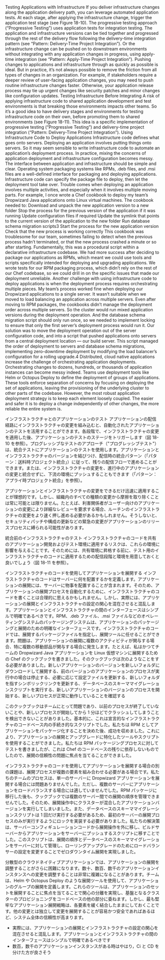 Testing Applications with Infrastructure If you deliver infrastructure changes along the application delivery path, you can leverage automated
application tests. At each stage, after applying the infrastructure change, trigger the application test stage (see Figure 18-10). The progressive testing approach (“Progressive Testing”) uses application tests for integration testing. The application and infrastructure versions can be tied together and progressed through the rest of the delivery flow following the delivery-time integration pattern (see “Pattern: Delivery-Time Project Integration”). Or the infrastructure change can be pushed on to downstream environments without integrating with any application changes in progress, using apply-time integration (see “Pattern: Apply-Time Project Integration”).
Pushing changes to applications and infrastructure through as quickly as possible is ideal. But in practice, it’s not always possible to remove the friction from all types of changes in an organization. For example, if stakeholders require a deeper review of user-facing application changes, you may need to push routine infrastructure changes faster. Otherwise, your application release process may tie up urgent changes like security patches and minor changes like configuration updates. Testing Infrastructure Before Integrating A risk of applying infrastructure code to shared application development and test environments is that breaking those environments impacts other teams. So it’s a good idea to have delivery stages and environments for testing infrastructure code on their own, before promoting them to shared environments (see Figure 18-11).
This idea is a specific implementation of progressive testing (“Progressive Testing”) and delivery-time project integration (“Pattern: Delivery-Time Project Integration”). Using Infrastructure Code to Deploy Applications Infrastructure code defines what goes onto servers. Deploying an application involves putting things onto servers. So it may seem sensible to write infrastructure code to automate an application’s deployment
process. In practice, mixing the concerns of application deployment and infrastructure configuration becomes messy. The interface between application and infrastructure should be simple and clear. Operating system packaging systems like RPMs, .deb files, and .msi files are a well-defined interface for packaging and deploying applications. Infrastructure code can specify the package file to deploy, then let the deployment tool take over. Trouble comes when deploying an application involves multiple activities, and especially when it involves multiple moving parts. For example, I once wrote a Chef cookbook to deploy my team’s Dropwizard Java applications onto Linux virtual machines. The cookbook needed to: Download and unpack the new application version to a new folder Stop the process for the previous version of the application if it was running Update configuration files if required Update the symlink that points to the current version of the application to the new folder Run database schema migration scripts3 Start the process for the new application version Check that the new process is working correctly This cookbook was troublesome for our team, sometimes failing to detect when the previous process hadn’t terminated, or that the new process crashed a minute or so after starting. Fundamentally, this was a procedural script within a declarative infrastructure codebase. We had more success after deciding to package our applications as RPMs, which meant we could use tools and scripts specifically intended for deploying and upgrading applications. We wrote tests for our RPM packaging
process, which didn’t rely on the rest of our Chef codebase, so we could drill in on the specific issues that made our deployment unreliable. Another challenge with using infrastructure code to deploy applications is when the deployment process requires orchestrating multiple pieces. My team’s process worked fine when deploying our Dropwizard applications to a single server. It wasn’t suitable when we moved to load balancing an application across multiple servers. Even after moving to RPM packages, the cookbooks didn’t manage the deployment order across multiple servers. So the cluster would run mixed application versions during the deployment operation. And the database schema migration script should only run once, so we needed to implement locking to ensure that only the first server’s deployment process would run it. Our solution was to move the deployment operation out of the server configuration code, and into a script that pushed applications onto servers from a central deployment location — our build server. This script managed the order of deployment to servers and database schema migrations, implementing zero-downtime deployment by modifying the load balancer’s configuration for a rolling upgrade.4 Distributed, cloud native applications increase the challenge of orchestrating application deployments. Orchestrating changes to dozens, hundreds, or thousands of application instances can become messy indeed. Teams use deployment tools like Helm or Octopus Deploy to define the deployment of groups of applications. These tools enforce separation of concerns by focusing on deploying the set of applications, leaving the provisioning of the underlying cluster to other parts of the codebase. However, the most robust application deployment strategy is to keep each element loosely coupled. The easier and safer it is to deploy a change independently of other changes, the more reliable the entire system is.

インフラストラクチャとのアプリケーションのテスト
アプリケーションの配信経路にインフラストラクチャの変更を組み込むと、自動化されたアプリケーションのテストを活用することができます。各段階で、インフラストラクチャの変更を適用した後、アプリケーションのテストのステージをトリガーします（図 18-10 を参照）。プログレッシブなテストのアプローチ（"プログレッシブテスト"）は、統合テストにアプリケーションのテストを使用します。アプリケーションとインフラストラクチャのバージョンを結びつけ、配信時の統合パターン（「パターン：送料時プロジェクト統合」）に従って、残りの配信フローで進めることができます。または、インフラストラクチャの変更を、進行中のアプリケーションの変更と統合せずに、下流の環境にプッシュすることもできます（「パターン：アプライ時プロジェクト統合」を参照）。

アプリケーションとインフラストラクチャの変更をできるだけ迅速に適用することが理想的です。しかし、組織内のすべての種類の変更から摩擦を取り除くことは常に可能とは限りません。たとえば、利害関係者がユーザー向けのアプリケーションの変更により詳細なレビューを要求する場合、ルーチンのインフラストラクチャの変更をより速く押し進める必要があるかもしれません。そうしないと、セキュリティパッチや構成の更新などの緊急の変更がアプリケーションのリリースプロセスに縛られる可能性があります。

統合前のインフラストラクチャのテスト
インフラストラクチャのコードを共有のアプリケーション開発およびテスト環境に適用するリスクは、これらの環境に影響を与えることです。そのためには、共有環境に昇格する前に、テスト用のインフラストラクチャのコードに適用するための配信段階と環境を用意しておくと良いでしょう（図 18-11 を参照）。

インフラストラクチャのコードを使用してアプリケーションを展開する
インフラストラクチャのコードはサーバーに何を配置するかを定義します。アプリケーションの展開には、サーバーに物事を配置することが含まれます。そのため、アプリケーションの展開プロセスを自動化するために、インフラストラクチャのコードを書くことは合理的に思えるかもしれません。しかし、実際には、アプリケーションの展開とインフラストラクチャの設定の関心を混在させると混乱します。アプリケーションとインフラストラクチャの間のインターフェースはシンプルで明確であるべきです。RPM、.deb ファイル、.msi ファイルなどのオペレーティングシステムのパッケージングシステムは、アプリケーションのパッケージングと展開のための明確なインターフェースです。インフラストラクチャのコードでは、展開するパッケージファイルを指定し、展開ツールに任せることができます。問題は、アプリケーションの展開に複数のアクティビティが関与する場合、特に複数の移動部品が関与する場合に発生します。たとえば、私はかつてチームの Dropwizard Java アプリケーションを Linux 仮想マシンに展開するための Chef のクックブックを書きました。そのクックブックは次のようなことをする必要がありました。新しいアプリケーションのバージョンを新しいフォルダにダウンロードして展開する、前のバージョンのアプリケーションのプロセスが実行中の場合は停止する、必要に応じて設定ファイルを更新する、新しいフォルダを指すシンボリックリンクを更新する、データベースのスキーママイグレーションスクリプトを実行する、新しいアプリケーションのバージョンのプロセスを開始する、新しいプロセスが正常に動作していることを確認する

このクックブックはチームにとって問題であり、以前のプロセスが終了していないことや、新しいプロセスが開始してから 1 分ほどでクラッシュしてしまうことを検出できないことがありました。基本的に、これは宣言的なインフラストラクチャのコードベース内の手続き的なスクリプトでした。私たちは RPM としてアプリケーションをパッケージ化することを決めた後、成功を収めました。これにより、アプリケーションの展開とアップグレードに特化したツールやスクリプトを使用することができました。私たちは RPM パッケージングプロセスに対してテストを書きましたが、これは Chef のコードベースの残りに依存しないものでしたので、展開の信頼性の問題に焦点を当てることができました。

インフラストラクチャのコードを使用してアプリケーションを展開する場合の別の課題は、展開プロセスが複数の要素を組み合わせる必要がある場合です。私たちのチームのプロセスは、単一のサーバーに Dropwizard アプリケーションを展開する場合には問題ありませんでした。ただし、複数のサーバーにアプリケーションをロードバランスする場合には適していませんでした。RPM パッケージに移行した後も、クックブックでは複数のサーバー間での展開の順序を管理できませんでした。そのため、展開操作中にクラスターが混合したアプリケーションバージョンを実行してしまいました。また、データベースのスキーママイグレーションスクリプトは 1 回だけ実行する必要があるため、最初のサーバーの展開プロセスのみが実行するようにロックを実装する必要がありました。私たちの解決策は、サーバーコンフィギュレーションコードから展開操作を外に移し、ビルドサーバーからアプリケーションをサーバーにプッシュするスクリプトに移すことでした。このスクリプトは、展開の順序とデータベースのスキーママイグレーションをサーバーに対して管理し、ローリングアップグレードのためにロードバランサーの設定を変更することでゼロダウンタイム展開を実現しました。

分散型のクラウドネイティブアプリケーションでは、アプリケーションの展開を調整することがさらに困難になります。数十、数百、数千のアプリケーションインスタンスへの変更を調整することは非常に複雑になることがあります。チームは、Helm や Octopus Deploy のような展開ツールを使用して、アプリケーションのグループの展開を定義します。これらのツールは、アプリケーションのセットを展開することに焦点を当てることで関心の分離を実現し、基盤となるクラスターのプロビジョニングをコードベースの他の部分に委ねます。しかし、最も堅牢なアプリケーション展開戦略は、各要素を緩く結合したままにしておくことです。他の変更とは独立して変更を展開することが容易かつ安全であればあるほど、システム全体の信頼性が高まります。

- 実際には、アプリケーションの展開とインフラストラクチャの設定の関心を混在させると混乱します。アプリケーションとインフラストラクチャの間のインターフェースはシンプルで明確であるべきです
- 数百，数千のアプリケーションインスタンスがある時はやはり，Ci と CD を分けた方が良さそう
